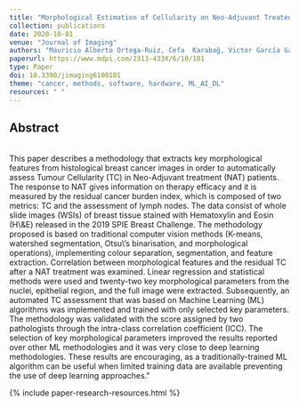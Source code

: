 ```yaml
---
title: "Morphological Estimation of Cellularity on Neo-Adjuvant Treated Breast Cancer Histological Images"
collection: publications
date: 2020-10-01
venue: "Journal of Imaging"
authors: "Mauricio Alberto Ortega-Ruiz, Cefa  Karabağ, Victor García Garduño, Constantino Carlos Reyes-Aldasoro"
paperurl: https://www.mdpi.com/2313-433X/6/10/101
type: Paper
doi: 10.3390/jimaging6100101
theme: "cancer, methods, software, hardware, ML_AI_DL"
resources: " "
---
```

<h2> Abstract </h2>  <br> This paper describes a methodology that extracts key morphological features from histological breast cancer images in order to automatically assess Tumour Cellularity (TC) in Neo-Adjuvant treatment (NAT) patients. The response to NAT gives information on therapy efficacy and it is measured by the residual cancer burden index, which is composed of two metrics: TC and the assessment of lymph nodes. The data consist of whole slide images (WSIs) of breast tissue stained with Hematoxylin and Eosin (H\&amp;E) released in the 2019 SPIE Breast Challenge. The methodology proposed is based on traditional computer vision methods (K-means, watershed segmentation, Otsu\&rsquo;s binarisation, and morphological operations), implementing colour separation, segmentation, and feature extraction. Correlation between morphological features and the residual TC after a NAT treatment was examined. Linear regression and statistical methods were used and twenty-two key morphological parameters from the nuclei, epithelial region, and the full image were extracted. Subsequently, an automated TC assessment that was based on Machine Learning (ML) algorithms was implemented and trained with only selected key parameters. The methodology was validated with the score assigned by two pathologists through the intra-class correlation coefficient (ICC). The selection of key morphological parameters improved the results reported over other ML methodologies and it was very close to deep learning methodologies. These results are encouraging, as a traditionally-trained ML algorithm can be useful when limited training data are available preventing the use of deep learning approaches."

{% include paper-research-resources.html %}
